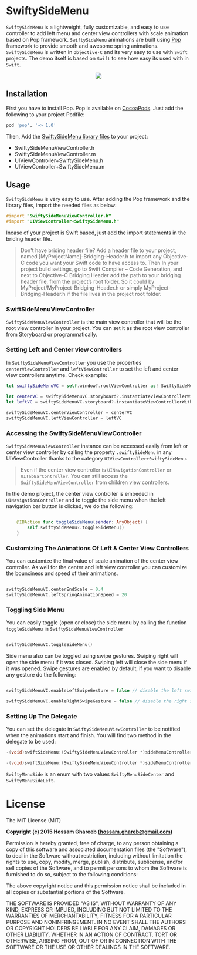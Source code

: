 # SwiftySideMenu

`SwiftySideMenu` is a lightweight, fully customizable, and easy to use controller to add left menu and center view controllers with scale animation based on Pop framework. `SwiftySideMenu` animations are built using [Pop](https://github.com/facebook/pop) framework to provide smooth and awesome spring animations. `SwiftySideMenu` is written in `Objective-C` and its very easy to use with `Swift` projects. The demo itself is based on `Swift` to see how easy its used with in `Swift`.

<p align="center"><img src ="https://github.com/hossamghareeb/SwiftySideMenu/blob/master/Demo/demo.gif?raw=true"/></p>

## Installation

First you have to install Pop. Pop is available on [CocoaPods](http://cocoapods.org). Just add the following to your project Podfile:

```ruby
pod 'pop', '~> 1.0'
```
Then, Add the [SwiftySideMenu library files](https://github.com/hossamghareeb/SwiftySideMenu/tree/master/SwiftySideMenu) to your project:
* SwiftySideMenuViewController.h
* SwiftySideMenuViewController.m
* UIViewController+SwiftySideMenu.h
* UIViewController+SwiftySideMenu.m

## Usage
`SwiftySideMenu` is very easy to use. After adding the Pop framework and the library files, import the needed files as below:

```objective-c
#import "SwiftySideMenuViewController.h"
#import "UIViewController+SwiftySideMenu.h"
```
Incase of your project is Swift based, just add the import statements in the briding header file.

> Don't have briding header file? Add a header file to your project, named [MyProjectName]-Bridging-Header.h to import any Objective-C code you want your Swift code to have access to. Then In your project build settings, go to Swift Compiler – Code Generation, and next to Objective-C Bridging Header add the path to your bridging header file, from the project’s root folder. So it could by MyProject/MyProject-Bridging-Header.h or simply MyProject-Bridging-Header.h if the file lives in the project root folder.


### SwiftSideMenuViewController

`SwiftySideMenuViewController` is the main view controller that will be the root view controller in your project. You can set it as the root view controller from Storyboard or programmatically. 


### Setting Left and Center view controllers

In `SwiftySideMenuViewController` you use the properties `centerViewController` and `leftViewController` to set the left and center view controllers anytime. Check example:

```Swift
let swiftySideMenuVC = self.window?.rootViewController as! SwiftySideMenuViewController

let centerVC = swiftySideMenuVC.storyboard?.instantiateViewControllerWithIdentifier("Center")        
let leftVC = swiftySideMenuVC.storyboard?.instantiateViewControllerWithIdentifier("Left")
        
swiftySideMenuVC.centerViewController = centerVC
swiftySideMenuVC.leftViewController = leftVC
```

### Accessing the SwiftySideMenuViewController

`SwiftySideMenuViewController` instance can be accessed easily from left or center view controller by calling the property `.swiftySideMenu` in any UIViewController thanks to the category `UIViewController+SwiftySideMenu`.
> Even if the center view controller is `UINavigationController` or `UITabBarController`. You can still access the `SwiftySideMenuViewController` from children view controllers.

In the demo project, the center view controller is embeded in `UINavigationController` and to toggle the side menu when the left navigation bar button is clicked, we do the following:

```Swift

    @IBAction func toggleSideMenu(sender: AnyObject) {
        self.swiftySideMenu?.toggleSideMenu()
    }

```


### Customizing The Animations Of Left & Center View Controllers

You can customize the final value of scale animation of the center view controller. As well for the center and left view controller you can customize the bounciness and speed of their animations.

```Swift

swiftySideMenuVC.centerEndScale = 0.4
swiftySideMenuVC.leftSpringAnimationSpeed = 20

```
### Toggling Side Menu

You can easily toggle (open or close) the side menu by calling the function `toggleSideMenu` in `SwiftySideMenuViewController`

```Swift

swiftySideMenuVC.toggleSideMenu()

```

Side menu also can be toggled using swipe gestures. Swiping right will open the side menu if it was closed. Swiping left will close the side menu if it was opened. Swipe gestures are enabled by default, if you want to disable any gesture do the following:

```Swift

swiftySideMenuVC.enableLeftSwipeGesture = false // disable the left swipe gesture

swiftySideMenuVC.enableRightSwipeGesture = false // disable the right swipe gesture

```
### Setting Up The Delegate

You can set the delegate in `SwiftySideMenuViewController` to be notified when the animations start and finish. You will find two method in the delegate to be used:

```objective-c
-(void)swiftSideMenu:(SwiftySideMenuViewController *)sideMenuController animationDidStartInSide:(SwiftyMenuSide)side;

-(void)swiftSideMenu:(SwiftySideMenuViewController *)sideMenuController animationDidFinishInSide:(SwiftyMenuSide)side finished:(BOOL)finished;
```

`SwiftyMenuSide` is an enum with two values `SwiftyMenuSideCenter` and `SwiftyMenuSideLeft`.


# License

The MIT License (MIT)

**Copyright (c) 2015 Hossam Ghareeb (hossam.ghareb@gmail.com)**

Permission is hereby granted, free of charge, to any person obtaining a copy
of this software and associated documentation files (the "Software"), to deal
in the Software without restriction, including without limitation the rights
to use, copy, modify, merge, publish, distribute, sublicense, and/or sell
copies of the Software, and to permit persons to whom the Software is
furnished to do so, subject to the following conditions:

The above copyright notice and this permission notice shall be included in all
copies or substantial portions of the Software.

THE SOFTWARE IS PROVIDED "AS IS", WITHOUT WARRANTY OF ANY KIND, EXPRESS OR
IMPLIED, INCLUDING BUT NOT LIMITED TO THE WARRANTIES OF MERCHANTABILITY,
FITNESS FOR A PARTICULAR PURPOSE AND NONINFRINGEMENT. IN NO EVENT SHALL THE
AUTHORS OR COPYRIGHT HOLDERS BE LIABLE FOR ANY CLAIM, DAMAGES OR OTHER
LIABILITY, WHETHER IN AN ACTION OF CONTRACT, TORT OR OTHERWISE, ARISING FROM,
OUT OF OR IN CONNECTION WITH THE SOFTWARE OR THE USE OR OTHER DEALINGS IN THE
SOFTWARE.
